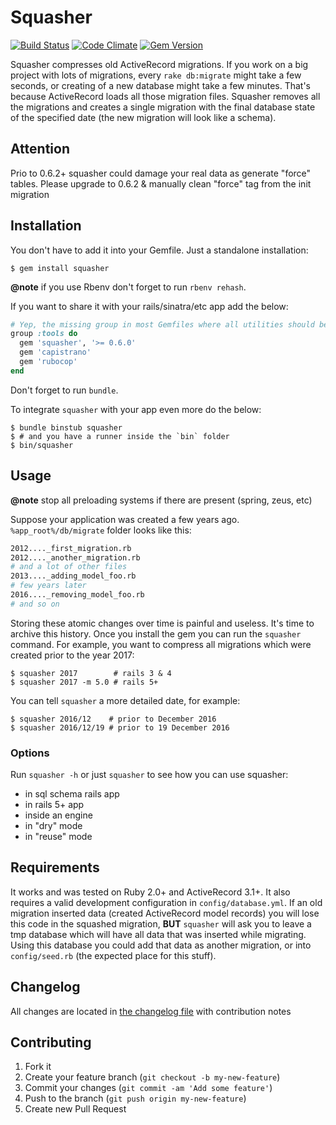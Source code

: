 # Squasher

[![Build Status](https://travis-ci.org/jalkoby/squasher.svg?branch=master)](https://travis-ci.org/jalkoby/squasher)
[![Code Climate](https://codeclimate.com/github/jalkoby/squasher.svg)](https://codeclimate.com/github/jalkoby/squasher)
[![Gem Version](https://badge.fury.io/rb/squasher.svg)](http://badge.fury.io/rb/squasher)

Squasher compresses old ActiveRecord migrations. If you work on a big project with lots of migrations, every `rake db:migrate` might take a few seconds, or creating of a new database might take a few minutes. That's because ActiveRecord loads all those migration files. Squasher removes all the migrations and creates a single migration with the final database state of the specified date (the new migration will look like a schema).

## Attention
Prio to 0.6.2+ squasher could damage your real data as generate "force" tables. Please upgrade to 0.6.2 & manually clean "force" tag from the init migration

## Installation

You don't have to add it into your Gemfile. Just a standalone installation:

    $ gem install squasher

**@note** if you use Rbenv don't forget to run `rbenv rehash`.

If you want to share it with your rails/sinatra/etc app add the below:

```ruby
# Yep, the missing group in most Gemfiles where all utilities should be!
group :tools do
  gem 'squasher', '>= 0.6.0'
  gem 'capistrano'
  gem 'rubocop'
end
```

Don't forget to run `bundle`.

To integrate `squasher` with your app even more do the below:

    $ bundle binstub squasher
    $ # and you have a runner inside the `bin` folder
    $ bin/squasher

## Usage

**@note** stop all preloading systems if there are present (spring, zeus, etc)

Suppose your application was created a few years ago. `%app_root%/db/migrate` folder looks like this:
```bash
2012...._first_migration.rb
2012...._another_migration.rb
# and a lot of other files
2013...._adding_model_foo.rb
# few years later
2016...._removing_model_foo.rb
# and so on
```

Storing these atomic changes over time is painful and useless. It's time to archive this history. Once you install the gem you can run the `squasher` command. For example, you want to compress all migrations which were created prior to the year 2017:

    $ squasher 2017        # rails 3 & 4
    $ squasher 2017 -m 5.0 # rails 5+

You can tell `squasher` a more detailed date, for example:

    $ squasher 2016/12    # prior to December 2016
    $ squasher 2016/12/19 # prior to 19 December 2016

### Options

Run `squasher -h` or just `squasher` to see how you can use squasher:

- in sql schema rails app
- in rails 5+ app
- inside an engine
- in "dry" mode
- in "reuse" mode

## Requirements

It works and was tested on Ruby 2.0+ and ActiveRecord 3.1+. It also requires a valid development configuration in `config/database.yml`.
If an old migration inserted data (created ActiveRecord model records) you will lose this code in the squashed migration, **BUT** `squasher` will ask you to leave a tmp database which will have all data that was inserted while migrating. Using this database you could add that data as another migration, or into `config/seed.rb` (the expected place for this stuff).

## Changelog

All changes are located in [the changelog file](CHANGELOG.md) with contribution notes

## Contributing

1. Fork it
2. Create your feature branch (`git checkout -b my-new-feature`)
3. Commit your changes (`git commit -am 'Add some feature'`)
4. Push to the branch (`git push origin my-new-feature`)
5. Create new Pull Request
